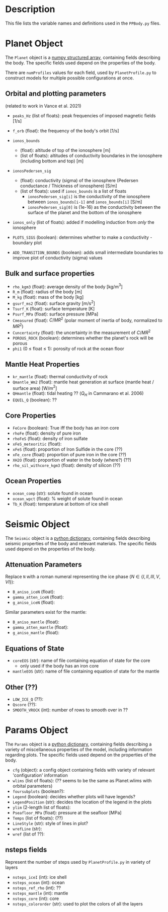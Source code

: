 Description
===========

This file lists the variable names and definitions used in the `PPBody.py` files.

Planet Object
=============

The `Planet` object is a [numpy structured array](https://numpy.org/doc/stable/user/basics.rec.html), containing fields describing the body. The specific fields used depend on the properties of the body.

There are `numProfiles` values for each field, used by `PlanetProfile.py` to construct models for multiple possible configurations at once.

Orbital and plotting parameters
-------------------------------
(related to work in Vance et al. 2021)
- `peaks_Hz`  (list of floats): peak frequencies of imposed magnetic fields \[1/s\]
- `f_orb` (float): the frequency of the body's orbit \[1/s\]
- `ionos_bounds`
  - (float): altitude of top of the ionosphere \[m\]
  - (list of floats): altitudes of conductivity boundaries in the ionosphere (including bottom and top) [m]
- `ionosPedersen_sig`
  -  (float): conductivity (sigma) of the ionosphere (Pedersen conductance / Thickness of ionosphere) \[S/m\]
  -  (list of floats): used if `ionos_bounds` is a list of floats
     -  `ionosPedersen_sig[i]` is the conductivity of the ionosphere between `ionos_bounds[i-1]` and `ionos_bounds[i]` \[S/m\]
     -  `ionosPedersen_sig[0]` is (1e-16) as the conductivity between the surface of the planet and the bottom of the ionosphere

- `ionos_only` (list of floats): added if modelling induction from _only_ the ionosphere
- `PLOTS_SIGS` (boolean): determines whether to make a conductivity - boundary plot
- `ADD_TRANSITION_BOUNDS` (boolean): adds small intermediate boundaries to improve plot of conductivity (sigma) values

Bulk and surface properties
---------------------------
- `rho_kgm3` (float): average density of the body \[kg/m$^3$\]  
- `R_m` (float): radius of the body \[m\]  
- `M_kg` (float): mass of the body \[kg\]  
- `gsurf_ms2` (float): surface gravity \[m/s$^2$\]
- `Tsurf_K` (float): surface temperature \[K\]
- `Psurf_MPa` (float): surface pressure \[MPa\]
- `Cmeasured` (float): $C/MR^2$ (polar moment of inertia of body, normalized to $MR^2$)
- `Cuncertainty` (float): the uncertainty in the measurement of $C/MR^2$
- `POROUS_ROCK` (boolean): determines whether the planet's rock will be porous
- `phi1` (0 $\leq$ float $\leq$ 1): porosity of rock at the ocean floor

Mantle Heat Properties
----------------------
- `kr_mantle` (float): thermal conductivity of rock
- `Qmantle_Wm2` (float): mantle heat generation at surface (mantle heat / surface area) \[W/m$^2$\]
- `QHmantle` (float): tidal heating ?? ($Q_H$ in Cammarano et al. 2006)
- `EQUIL_Q` (boolean): ??

Core Properties
---------------
- `FeCore` (boolean): True iff the body has an iron core
- `rhoFe` (float): density of pure iron
- `rhoFeS` (float): density of iron sulfate
- `xFeS_meteoritic` (float):
- `xFeS` (float): proportion of Iron Sulfide in the core (??)
- `xFe_core` (float): proportion of pure iron in the core (??)
- `XH2O` (float): proportion of water in the body (where?) (??)
- `rho_sil_withcore_kgm3` (float): density of silicon (??)

Ocean Properties
----------------
- `ocean_comp` (str): solute found in ocean
- `ocean_wpct` (float): % weight of solute found in ocean
- `Tb_K` (float): temperature at bottom of ice shell


Seismic Object
==============

The `Seismic` object is a [python dictionary](https://docs.python.org/3/tutorial/datastructures.html#dictionaries), containing fields describing seismic properties of the body and relevant materials. The specific fields used depend on the properties of the body.

Attenuation Parameters
--------------------------
Replace `N` with a roman numeral representing the ice phase $(N \in \{I,II,III,V,VI\})$:
- `B_aniso_iceN` (float): 
- `gamma_atten_iceN` (float):
- `g_aniso_iceN` (float):

Similar parameters exist for the mantle:
- `B_aniso_mantle` (float): 
- `gamma_atten_mantle` (float):
- `g_aniso_mantle` (float):

Equations of State
------------------
- `coreEOS` (str): name of file containing equation of state for the core
  - only used if the body has an iron core
- `mantleEOS` (str): name of file containing equation of state for the mantle

Other (??)
----------
- `LOW_ICE_Q` (??):
- `Qscore` (??):
- `SMOOTH_VROCK` (int): number of rows to smooth over in ??


Params Object
=============
The `Params` object is a [python dictionary](https://docs.python.org/3/tutorial/datastructures.html#dictionaries), containing fields describing a variety of miscellaneous properties of the model, including information regarding plots. The specific fields used depend on the properties of the body.

- `cfg` (object): a config object containing fields with variety of relevant 'configuration' information
- `wlims` (list of floats): (?? seems to be the same as Planet.wlims with orbital parameters)
- `foursubplots` (boolean?):
- `Legend` (boolean): decides whether plots will have legends?
- `LegendPosition` (str): decides the location of the legend in the plots
- `ylim` (2-length list of floats):
- `Pseafloor_MPa` (float): pressure at the seafloor \[MPa\]
- `Temps` (list of floats): (??)
- `LineStyle` (str): style of lines in plot?
- `wrefLine` (str):
- `wref` (list of ??): 

nsteps fields
-------------
Represent the number of steps used by `PlanetProfile.py` in variety of layers
- `nsteps_iceI` (int): ice shell
- `nsteps_ocean` (int): ocean
- `nsteps_ref_rho` (int): ??
- `nsteps_mantle` (int): mantle
- `nsteps_core` (int): core
- `nsteps_colororder` (str): used to plot the colors of all the layers